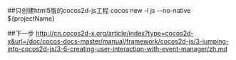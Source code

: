 ##只创建html5版的cocos2d-js工程
cocos new -l js --no-native ${projectName}

##下一步
http://cn.cocos2d-x.org/article/index?type=cocos2d-x&url=/doc/cocos-docs-master/manual/framework/cocos2d-js/3-jumping-into-cocos2d-js/3-6-creating-user-interaction-with-event-manager/zh.md